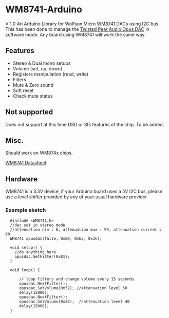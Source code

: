 WM8741-Arduino
==============
V 1.0
An Arduino Library for Wolfson Micro [WM8741](http://www.wolfsonmicro.com/products/dacs/WM8741/) DACs using I2C bus. This has been done to manage the [Twisted Pear Audio Opus DAC](http://www.twistedpearaudio.com/digital/opus.aspx) in software mode. Any board using WM8741 will work the same way.

## Features ##
- Stereo & Dual mono setups
- Volume (set, up, down)
- Registers manipulation (read, write)
- Filters
- Mute & Zero sound
- Soft reset
- Check mute status

## Not supported ##

Does not support at this time DSD or 8fs features of the chip. To be added.

## Misc. ##

Should work on WM874x chips.

[WM8741 Datasheet](http://www.wolfsonmicro.com/documents/uploads/data_sheets/en/WM8741.pdf)

## Hardware ##
WM8741 is a 3.3V device, if your Arduino board uses a 5V I2C bus, please use a level shifter provided by any of your usual hardware provider

### Example sketch ###


      #include <WM8741.h>
      //dac set in stereo mode
      //attenuation nim : 0, attenuation max : 99, attenuation current : 60
      WM8741 opusdac(false, 0x00, 0x63, 0x3C);
      
      void setup() {
        //do anything here
        opusdac.SetFilter(0x01);
      }
      
      void loop() {
      
          // loop filters and change volume every 15 seconds
          opusdac.NextFilter();
          opusdac.SetVolume(0x32); //attenuation level 50
          delay(15000);
          opusdac.NextFilter();
          opusdac.SetVolume(0x28);  //attenuation level 40
          delay(15000);
      }
